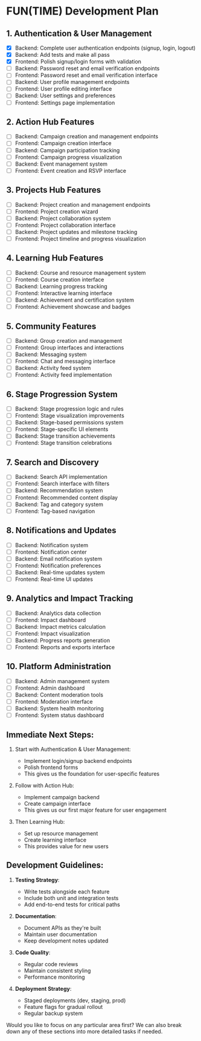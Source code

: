 # FUN(TIME) Development Plan

## 1. Authentication & User Management
- [x] Backend: Complete user authentication endpoints (signup, login, logout)
- [x] Backend: Add tests and make all pass
- [x] Frontend: Polish signup/login forms with validation
- [ ] Backend: Password reset and email verification endpoints
- [ ] Frontend: Password reset and email verification interface
- [ ] Backend: User profile management endpoints
- [ ] Frontend: User profile editing interface
- [ ] Backend: User settings and preferences
- [ ] Frontend: Settings page implementation

## 2. Action Hub Features
- [ ] Backend: Campaign creation and management endpoints
- [ ] Frontend: Campaign creation interface
- [ ] Backend: Campaign participation tracking
- [ ] Frontend: Campaign progress visualization
- [ ] Backend: Event management system
- [ ] Frontend: Event creation and RSVP interface

## 3. Projects Hub Features
- [ ] Backend: Project creation and management endpoints
- [ ] Frontend: Project creation wizard
- [ ] Backend: Project collaboration system
- [ ] Frontend: Project collaboration interface
- [ ] Backend: Project updates and milestone tracking
- [ ] Frontend: Project timeline and progress visualization

## 4. Learning Hub Features
- [ ] Backend: Course and resource management system
- [ ] Frontend: Course creation interface
- [ ] Backend: Learning progress tracking
- [ ] Frontend: Interactive learning interface
- [ ] Backend: Achievement and certification system
- [ ] Frontend: Achievement showcase and badges

## 5. Community Features
- [ ] Backend: Group creation and management
- [ ] Frontend: Group interfaces and interactions
- [ ] Backend: Messaging system
- [ ] Frontend: Chat and messaging interface
- [ ] Backend: Activity feed system
- [ ] Frontend: Activity feed implementation

## 6. Stage Progression System
- [ ] Backend: Stage progression logic and rules
- [ ] Frontend: Stage visualization improvements
- [ ] Backend: Stage-based permissions system
- [ ] Frontend: Stage-specific UI elements
- [ ] Backend: Stage transition achievements
- [ ] Frontend: Stage transition celebrations

## 7. Search and Discovery
- [ ] Backend: Search API implementation
- [ ] Frontend: Search interface with filters
- [ ] Backend: Recommendation system
- [ ] Frontend: Recommended content display
- [ ] Backend: Tag and category system
- [ ] Frontend: Tag-based navigation

## 8. Notifications and Updates
- [ ] Backend: Notification system
- [ ] Frontend: Notification center
- [ ] Backend: Email notification system
- [ ] Frontend: Notification preferences
- [ ] Backend: Real-time updates system
- [ ] Frontend: Real-time UI updates

## 9. Analytics and Impact Tracking
- [ ] Backend: Analytics data collection
- [ ] Frontend: Impact dashboard
- [ ] Backend: Impact metrics calculation
- [ ] Frontend: Impact visualization
- [ ] Backend: Progress reports generation
- [ ] Frontend: Reports and exports interface

## 10. Platform Administration
- [ ] Backend: Admin management system
- [ ] Frontend: Admin dashboard
- [ ] Backend: Content moderation tools
- [ ] Frontend: Moderation interface
- [ ] Backend: System health monitoring
- [ ] Frontend: System status dashboard

## Immediate Next Steps:

1. Start with Authentication & User Management:
   - Implement login/signup backend endpoints
   - Polish frontend forms
   - This gives us the foundation for user-specific features

2. Follow with Action Hub:
   - Implement campaign backend
   - Create campaign interface
   - This gives us our first major feature for user engagement

3. Then Learning Hub:
   - Set up resource management
   - Create learning interface
   - This provides value for new users

## Development Guidelines:

1. **Testing Strategy**:
   - Write tests alongside each feature
   - Include both unit and integration tests
   - Add end-to-end tests for critical paths

2. **Documentation**:
   - Document APIs as they're built
   - Maintain user documentation
   - Keep development notes updated

3. **Code Quality**:
   - Regular code reviews
   - Maintain consistent styling
   - Performance monitoring

4. **Deployment Strategy**:
   - Staged deployments (dev, staging, prod)
   - Feature flags for gradual rollout
   - Regular backup system

Would you like to focus on any particular area first? We can also break down any of these sections into more detailed tasks if needed.
